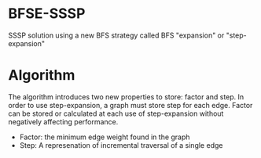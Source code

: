 # BFSE-SSSP
SSSP solution using a new BFS strategy called BFS "expansion"
or "step-expansion"

# Algorithm
The algorithm introduces two new properties to store: factor
and step. In order to use step-expansion, a graph must store 
step for each edge. Factor can be stored or calculated at each 
use of step-expansion without negatively affecting performance.

 * Factor: the minimum edge weight found in the graph
 * Step: A represenation of incremental traversal of a single edge


